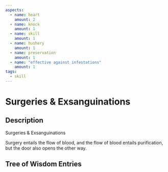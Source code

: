 ```yaml
---
aspects: 
  - name: heart
    amount: 2
  - name: knock
    amount: 1
  - name: skill
    amount: 1
  - name: hushery
    amount: 1
  - name: preservation
    amount: 1
  - name: "effective against infestations"
    amount: 1
tags:
  - skill
---
```


# Surgeries & Exsanguinations

## Description
Surgeries & Exsanguinations

Surgery entails the flow of blood, and the flow of blood entails purification, but the door also opens the other way.
## Tree of Wisdom Entries